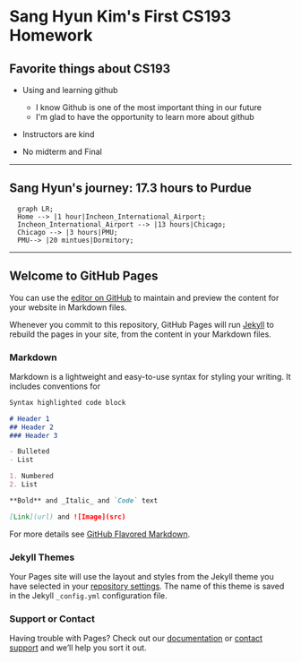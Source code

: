 # Sang Hyun Kim's First CS193 Homework

## Favorite things about CS193 
- Using and learning github
  - I know Github is one of the most important thing in our future
  - I'm glad to have the opportunity to learn more about github
  
- Instructors are kind
- No midterm and Final

---
## Sang Hyun's journey: 17.3 hours to Purdue
```mermaid
  graph LR;
  Home --> |1 hour|Incheon_International_Airport;
  Incheon_International_Airport --> |13 hours|Chicago;
  Chicago --> |3 hours|PMU;
  PMU--> |20 mintues|Dormitory;
```
---

## Welcome to GitHub Pages

You can use the [editor on GitHub](https://github.com/kalutes/CS193_Fall18_Lab1/edit/master/index.md) to maintain and preview the content for your website in Markdown files.

Whenever you commit to this repository, GitHub Pages will run [Jekyll](https://jekyllrb.com/) to rebuild the pages in your site, from the content in your Markdown files.

### Markdown

Markdown is a lightweight and easy-to-use syntax for styling your writing. It includes conventions for

```markdown
Syntax highlighted code block

# Header 1
## Header 2
### Header 3

- Bulleted
- List

1. Numbered
2. List

**Bold** and _Italic_ and `Code` text

[Link](url) and ![Image](src)
```

For more details see [GitHub Flavored Markdown](https://guides.github.com/features/mastering-markdown/).

### Jekyll Themes

Your Pages site will use the layout and styles from the Jekyll theme you have selected in your [repository settings](https://github.com/kalutes/CS193_Fall18_Lab1/settings). The name of this theme is saved in the Jekyll `_config.yml` configuration file.

### Support or Contact

Having trouble with Pages? Check out our [documentation](https://help.github.com/categories/github-pages-basics/) or [contact support](https://github.com/contact) and we’ll help you sort it out.

